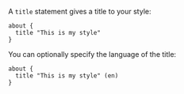 A `title` statement gives a title to your style:

```
about {
  title "This is my style"
}
```

You can optionally specify the language of the title:

```
about {
  title "This is my style" (en)
}
```
